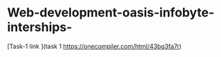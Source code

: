 # Web-development-oasis-infobyte-interships-


[Task-1 link ](task 1 https://onecompiler.com/html/43bq3fa7r)

